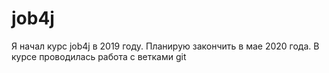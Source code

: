 # job4j

Я начал курс job4j в 2019 году. Планирую закончить
в мае 2020 года. 
В курсе проводилась работа с ветками git
